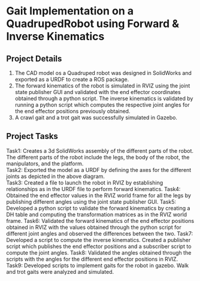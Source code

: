 # Gait Implementation on a QuadrupedRobot using Forward & Inverse Kinematics

## Project Details
1. The CAD model os a Quadruped robot was designed in SolidWorks and exported as a URDF  to create a ROS package.  
2. The  forward  kinematics  of  the robot  is  simulated  in  RVIZ  using  the  joint  state  publisher  GUI  and  validated  with  the  end  effector coordinates obtained through a python script. The inverse kinematics is validated by 
running  a  python  script  which  computes  the  respective  joint  angles  for  the  end  effector positions previously obtained. 
3. A crawl gait and a trot gait was successfully  simulated  in  Gazebo.


## Project Tasks
Task1: Creates a 3d SolidWorks assembly of the different parts of the robot. The different parts of the robot include the legs, the body of the robot, the manipulators, and the platform.  
Task2: Exported the model as a URDF by defining the axes for the different joints as depicted in the above diagram.  
Task3:  Created a file to launch the robot in RVIZ by establishing  relationships as in the URDF file to perform forward kinematics.
Task4:  Obtained the end effector values in the RVIZ world frame for all the legs by publishing different angles using the joint state publisher GUI. 
Task5:  Developed  a  python  script  to  validate  the  forward  kinematics  by  creating  a  DH  table  and computing the transformation matrices as in the RVIZ world frame. 
Task6:  Validated  the  forward  kinematics  of  the  end  effector  positions  obtained  in RVIZ  with  the  values 
obtained through the python script for different joint angles and observed the differences between the two. 
Task7:  Developed  a  script  to  compute  the  inverse  kinematics.  Created  a  publisher  script  which 
publishes the end effector positions and a subscriber script to compute the joint angles. 
Task8: Validated the angles obtained through the scripts with the angles for the different end effector positions in 
RVIZ. 
Task9: Developed  scripts  to implement gaits for the  robot  in  gazebo. Walk  and trot gaits  were analyzed and 
simulated. 
